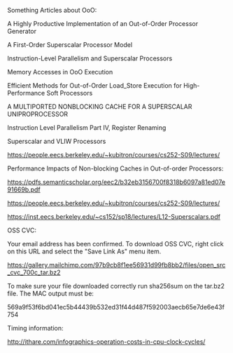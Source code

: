 
Something Articles about OoO:

A Highly Productive Implementation of an Out-of-Order Processor Generator

A First-Order Superscalar Processor Model

Instruction-Level Parallelism and Superscalar Processors

Memory Accesses in OoO Execution

Efficient Methods for Out-of-Order Load_Store Execution for High-Performance Soft Processors

A MULTIPORTED NONBLOCKING CACHE FOR A SUPERSCALAR UNIPROPROCESSOR

Instruction Level Parallelism Part IV, Register Renaming

Superscalar and VLIW Processors

https://people.eecs.berkeley.edu/~kubitron/courses/cs252-S09/lectures/

Performance Impacts of Non-blocking Caches in Out-of-order Processors:

https://pdfs.semanticscholar.org/eec2/b32eb3156700f8318b6097a81ed07e91669b.pdf


https://people.eecs.berkeley.edu/~kubitron/courses/cs252-S09/lectures/

https://inst.eecs.berkeley.edu/~cs152/sp18/lectures/L12-Superscalars.pdf



OSS CVC:

Your email address has been confirmed.  To download OSS CVC, right click on this URL and select the "Save Link As" menu item.

https://gallery.mailchimp.com/97b9cb8f1ee56931d99fb8bb2/files/open_src_cvc_700c_tar.bz2

To make sure your file downloaded correctly run sha256sum on the tar.bz2 file.  The MAC output must be:

569a9f53f6bd041ec5b44439b532ed31f44d487f592003aecb65e7de6e43f754


Timing information:

http://ithare.com/infographics-operation-costs-in-cpu-clock-cycles/
